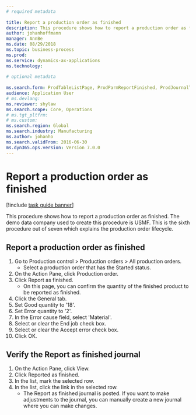 ```yaml
--- 
# required metadata 
 
title: Report a production order as finished
description: This procedure shows how to report a production order as finished. 
author: johanhoffmann
manager: AnnBe 
ms.date: 08/29/2018
ms.topic: business-process 
ms.prod:  
ms.service: dynamics-ax-applications 
ms.technology:  
 
# optional metadata 
 
ms.search.form: ProdTableListPage, ProdParmReportFinished, ProdJournalTransProd   
audience: Application User 
# ms.devlang:  
ms.reviewer: shylaw
ms.search.scope: Core, Operations 
# ms.tgt_pltfrm:  
# ms.custom:  
ms.search.region: Global
ms.search.industry: Manufacturing
ms.author: johanho
ms.search.validFrom: 2016-06-30 
ms.dyn365.ops.version: Version 7.0.0 
---
```

# Report a production order as finished

[!include [task guide banner](../../includes/task-guide-banner.md)]

This procedure shows how to report a production order as finished. The demo data company used to create this procedure is USMF. This is the sixth procedure out of seven which explains the production order lifecycle.


## Report a production order as finished
1. Go to Production control > Production orders > All production orders.
    * Select a production order that has the Started status.  
2. On the Action Pane, click Production order.
3. Click Report as finished.
    * On this page, you can confirm the quantity of the finished product to be reported as finished.  
4. Click the General tab.
5. Set Good quantity to '18'.
6. Set Error quantity to '2'.
7. In the Error cause field, select 'Material'.
8. Select or clear the End job check box.
9. Select or clear the Accept error check box.
10. Click OK.

## Verify the Report as finished journal
1. On the Action Pane, click View.
2. Click Reported as finished.
3. In the list, mark the selected row.
4. In the list, click the link in the selected row.
    * The Report as finished journal is posted. If you want to make adjustments to the journal, you can manually create  a new journal where you can make changes.  

